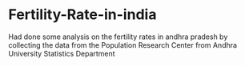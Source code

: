 # Fertility-Rate-in-india
Had done some analysis on the fertility rates in andhra pradesh by collecting the data from the Population Research Center from Andhra University Statistics Department
